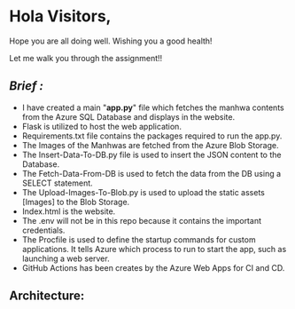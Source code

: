 Hola Visitors,
=


Hope you are all doing well. Wishing you a good health!

Let me walk you through the assignment!!

## _**Brief :**_

- I have created a main "**app.py**" file which fetches the manhwa contents from the Azure SQL Database and displays in the website.
- Flask is utilized to host the web application.
- Requirements.txt file contains the packages required to run the app.py.
- The Images of the Manhwas are fetched from the Azure Blob Storage.
- The Insert-Data-To-DB.py file is used to insert the JSON content to the Database.
- The Fetch-Data-From-DB is used to fetch the data from the DB using a SELECT statement.
- The Upload-Images-To-Blob.py is used to upload the static assets [Images] to the Blob Storage.
- Index.html is the website.
- The .env will not be in this repo because it contains the important credentials.
- The Procfile is used to define the startup commands for custom applications. It tells Azure which process to run to start the app, such as launching a web server.
- GitHub Actions has been creates by the Azure Web Apps for CI and CD.

## Architecture:
